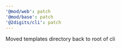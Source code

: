 ```yaml
---
'@mod/web': patch
'@mod/base': patch
'@2digits/cli': patch
---
```


Moved templates directory back to root of cli
